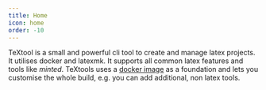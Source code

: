 ```yaml
---
title: Home
icon: home
order: -10
---
```


TeXtool is a small and powerful cli tool to create and manage latex projects.
It utilises docker and latexmk.
It supports all common latex features and tools like *minted*.
TeXtools uses a [docker image](https://github.com/alexander-lindner/latex/pkgs/container/latex) as a foundation and lets you customise the whole build,
e.g. you can add additional, non latex tools. 